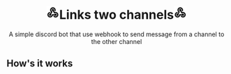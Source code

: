 <h1 align="center"><img src="./images/webhook.png" width="30px">Links two channels<img src="./images/webhook.png" width="30px"></h1>

<p align="center">A simple discord bot that use webhook to send message from a channel to the other channel<p>

## How's it works
